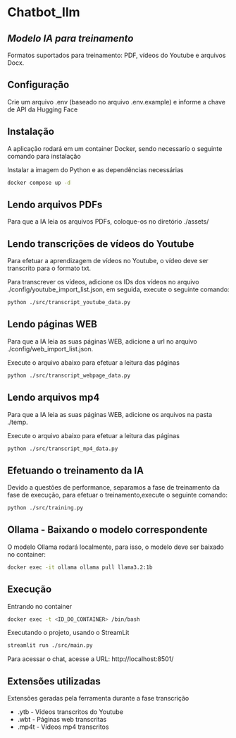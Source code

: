 # Chatbot_llm

## _Modelo IA para treinamento_

Formatos suportados para treinamento: PDF, vídeos do Youtube e arquivos Docx.

## Configuração

Crie um arquivo .env (baseado no arquivo .env.example) e informe a chave de API da Hugging Face

## Instalação

A aplicação rodará em um container Docker, sendo necessarío o seguinte comando para instalação

Instalar a imagem do Python e as dependências necessárias

```sh
docker compose up -d
```

## Lendo arquivos PDFs

Para que a IA leia os arquivos PDFs, coloque-os no diretório ./assets/

## Lendo transcrições de vídeos do Youtube

Para efetuar a aprendizagem de vídeos no Youtube, o vídeo deve ser transcrito para o formato txt.

Para transcrever os vídeos, adicione os IDs dos vídeos no arquivo ./config/youtube_import_list.json, em seguida, execute o seguinte comando:

```sh
python ./src/transcript_youtube_data.py
```

## Lendo páginas WEB

Para que a IA leia as suas páginas WEB, adicione a url no arquivo ./config/web_import_list.json.

Execute o arquivo abaixo para efetuar a leitura das páginas

```sh
python ./src/transcript_webpage_data.py
```

## Lendo arquivos mp4

Para que a IA leia as suas páginas WEB, adicione os arquivos na pasta ./temp.

Execute o arquivo abaixo para efetuar a leitura das páginas

```sh
python ./src/transcript_mp4_data.py
```

## Efetuando o treinamento da IA

Devido a questões de performance, separamos a fase de treinamento da fase de execução, para efetuar o treinamento,execute o seguinte comando:

```sh
python ./src/training.py
```

## Ollama - Baixando o modelo correspondente

O modelo Ollama rodará localmente, para isso, o modelo deve ser baixado no container:

```sh
docker exec -it ollama ollama pull llama3.2:1b
```

## Execução

Entrando no container

```sh
docker exec -t <ID_DO_CONTAINER> /bin/bash
```

Executando o projeto, usando o StreamLit

```sh
streamlit run ./src/main.py
```

Para acessar o chat, acesse a URL: http://localhost:8501/

## Extensões utilizadas

Extensões geradas pela ferramenta durante a fase transcrição

- .ytb - Vídeos transcritos do Youtube
- .wbt - Páginas web transcritas
- .mp4t - Vídeos mp4 transcritos
